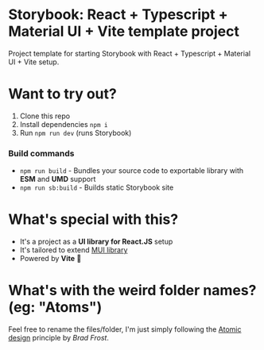 # Storybook: React + Typescript + Material UI + Vite template project

Project template for starting Storybook with React + Typescript + Material UI + Vite setup.

# Want to try out?

1. Clone this repo
2. Install dependencies `npm i`
3. Run `npm run dev` (runs Storybook)

### Build commands
* `npm run build` - Bundles your source code to exportable library with **ESM** and **UMD** support
* `npm run sb:build` - Builds static Storybook site

# What's special with this?

* It's a project as a **UI library for React.JS** setup
* It's tailored to extend [MUI library](https://mui.com/)
* Powered by **Vite** 🚀

# What's with the weird folder names? (eg: "Atoms")

Feel free to rename the files/folder, I'm just simply following the [Atomic design](https://bradfrost.com/blog/post/atomic-web-design/) principle by *Brad Frost*.
